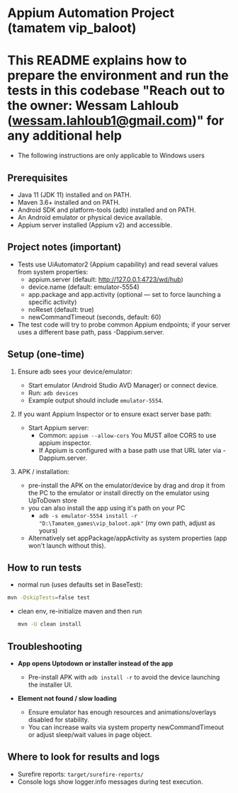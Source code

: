 # Appium Automation Project (tamatem vip_baloot)

# This README explains how to prepare the environment and run the tests in this codebase "Reach out to the owner: Wessam Lahloub (wessam.lahloub1@gmail.com)" for any additional help
- The following instructions are only applicable to Windows users

## Prerequisites

- Java 11 (JDK 11) installed and on PATH.
- Maven 3.6+ installed and on PATH.
- Android SDK and platform-tools (adb) installed and on PATH.
- An Android emulator or physical device available.
- Appium server installed (Appium v2) and accessible.

## Project notes (important)

- Tests use UiAutomator2 (Appium capability) and read several values from system properties:
  - appium.server (default: http://127.0.0.1:4723/wd/hub)
  - device.name (default: emulator-5554)
  - app.package and app.activity (optional — set to force launching a specific activity)
  - noReset (default: true)
  - newCommandTimeout (seconds, default: 60)
- The test code will try to probe common Appium endpoints; if your server uses a different base path, pass -Dappium.server.

## Setup (one-time)

1. Ensure adb sees your device/emulator:
   - Start emulator (Android Studio AVD Manager) or connect device.
   - Run: `adb devices`
   - Example output should include `emulator-5554`.

2. If you want Appium Inspector or to ensure exact server base path:
   - Start Appium server:
     - Common: `appium --allow-cors` You MUST alloe CORS to use appium inspector.
     - If Appium is configured with a base path use that URL later via -Dappium.server.

3. APK / installation:
   - pre-install the APK on the emulator/device by drag and drop it from the PC to the emulator or install directly on the emulator using UpToDown store
   - you can also install the app using it's path on your PC
     - `adb -s emulator-5554 install -r "D:\Tamatem_games\vip_baloot.apk"` (my own path, adjust as yours)
   - Alternatively set appPackage/appActivity as system properties (app won't launch without this).

## How to run tests

-  normal run (uses defaults set in BaseTest):
  ```bash
  mvn -DskipTests=false test
  ```

- clean env, re-initialize maven and then run
   ```bash
  mvn -U clean install
  ```


## Troubleshooting

- **App opens Uptodown or installer instead of the app**
  - Pre-install APK with `adb install -r` to avoid the device launching the installer UI.

- **Element not found / slow loading**
  - Ensure emulator has enough resources and animations/overlays disabled for stability.
  - You can increase waits via system property newCommandTimeout or adjust sleep/wait values in page object.

## Where to look for results and logs

- Surefire reports: `target/surefire-reports/`
- Console logs show logger.info messages during test execution.

